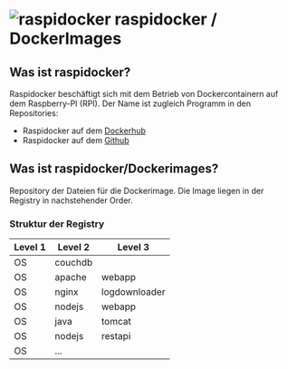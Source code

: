 # ![raspidocker](https://avatars1.githubusercontent.com/u/22078301?v=3&s=44) raspidocker / DockerImages

## Was ist raspidocker?
Raspidocker beschäftigt sich mit dem Betrieb von Dockercontainern auf dem Raspberry-PI (RPI). 
Der Name ist zugleich Programm in den Repositories:
- Raspidocker auf dem <a href="https://hub.docker.com/r/raspidocker/">Dockerhub</a>
- Raspidocker auf dem <a href="https://github.com/raspidocker">Github</a>

## Was ist raspidocker/Dockerimages?
Repository der Dateien für die Dockerimage. Die Image liegen in der Registry in nachstehender Order.

### Struktur der Registry
Level 1 | Level 2 | Level 3
------------ | ------------- | ------------
OS | couchdb | 
OS | apache | webapp
OS | nginx | logdownloader
OS | nodejs | webapp
OS | java  | tomcat
OS | nodejs  | restapi
OS |...|

